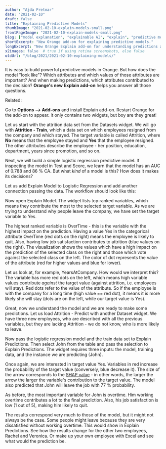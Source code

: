 ```yaml
---
author: "Ajda Pretnar"
date: "2021-02-10"
draft: false
title: "Explaining Predictive Models"
thumbImage: "2021-02-10-explain-models-small.png"
frontPageImage: "2021-02-10-explain-models-small.png"
blog: ["model explanation", "explainable AI", "explain", "predictive modelling"]
shortExcerpt: "New Orange add-on for explaining predictive models."
longExcerpt: "New Orange Explain add-on for understanding predictions and predictive models."
x2images: false  # true if using retina screenshots, else false
oldUrl: "/blog/2021/2021-02-10-explaining-models/"
---
```


It is easy to build powerful predictive models in Orange. But how does the model "look like"? Which attributes and which values of those attributes are important? And when making predictions, which attributes contributed to the decision? **Orange's new Explain add-on** helps you answer all those questions.

Related: <LinkNew url="/blog/2019/2019-11-20-belgrade-workshop/" name="Explaining Models"/>

Go to **Options --> Add-ons** and install Explain add-on. Restart Orange for the add-on to appear. It only contains two widgets, but boy are they great!

Let us start with the attrition data set from the Datasets widget. We will go with **Attrition - Train**, which a data set on which employees resigned from the company and which stayed. The target variable is called Attrition, where **No** means that the employee stayed and **Yes** that the employee resigned. The other attributes describe the employee - her position, education, department, years since promotion, and so on.

<WorkflowScreenshot src="2021-02-10-data-table.png" />

Next, we will build a simple logistic regression predictive model. If inspecting the model in Test and Score, we learn that the model has an AUC of 0.788 and 86 % CA. But what *kind* of a model is this? How does it makes its decisions?

Let us add Explain Model to Logistic Regression and add another connection passing the data. The workflow should look like this:

<WorkflowScreenshot src="2021-02-10-model-workflow.png" />

Now open Explain Model. The widget lists top ranked variables, which means they contribute the most to the selected target variable. As we are trying to understand why people leave the company, we have set the target variable to Yes.

The highest ranked variable is OverTime - this is the variable with the highest impact on the prediction. Having a value Yes in the categorical attribute OverTime (red dots on the right) means the employee is likely to quit. Also, having low job satisfaction contributes to attrition (blue values on the right). The visualization shows the values which have a high impact on the prediction of the selected class on the right and those which vote against the selected class on the left. The color of dot represents the value of the attribute (red for higher values and blue for lower).

<WorkflowScreenshot src="2021-02-10-explain-model.png" />

Let us look at, for example, YearsAtCompany. How would we interpret this? The variable has more red dots on the left, which means high variable values contribute *against* the target value (against attrition, i.e. employees will stay). Red dots refer to the value of the attribute. So if the employee is with the company for a long time (high value == red dot), it means it is more likely she will stay (dots are on the left, while our target value is Yes).

Great, now we understand the model and we are ready to make some predictions. Let us load Attrition - Predict with another Dataset widget. We have three new employees, who are described with all the previous variables, but they are lacking Attrition - we do not know, who is more likely to leave.

<WorkflowScreenshot src="2021-02-10-table-predict.png" />

Now pass the logistic regression model and the train data set to Explain Predictions. Then select John from the table and pass the selection to Explain Predictions. The widget requires three inputs: the model, training data, and the instance we are predicting (John).

<WorkflowScreenshot src="2021-02-10-predict-workflow.png" />

Once again, we are interested in target value Yes. Variables in red increase the probability of the target value (conversely, blue decrease it). The size of the arrow corresponds to the [SHAP value](https://shap.readthedocs.io/en/latest/index.html) - in other words, the larger the arrow the larger the variable's contribution to the target value. The model also predicted that John will leave the job with 77 % probability.

<WorkflowScreenshot src="2021-02-10-explain-prediction.png" />

As before, the most important variable for John is overtime. Him working overtime contributes a lot to the final prediction. Also, his job satisfaction is low (1 out of 5), making him likely to quit.

The results correspond very much to those of the model, but it might not always be the case. Some people might leave because they are very dissatisfied without working overtime. This would show in Explain Predictions. See how the results change for the other two employees, Rachel and Veronica. Or make up your own employee with Excel and see what would the prediction be.
